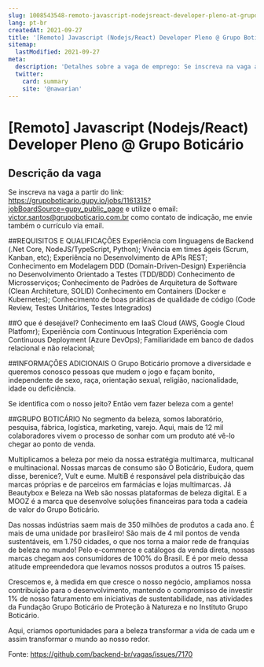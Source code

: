 ```yaml
---
slug: 1008543548-remoto-javascript-nodejsreact-developer-pleno-at-grupo-boticario
lang: pt-br
createdAt: 2021-09-27
title: '[Remoto] Javascript (Nodejs/React) Developer Pleno @ Grupo Boticário - Vaga de Emprego'
sitemap:
  lastModified: 2021-09-27
meta:
  description: 'Detalhes sobre a vaga de emprego: Se inscreva na vaga a partir do link: https://grupoboticario.gupy.io/jobs/1161315?jobBoardSource=gupy_public_page e utilize o email: victor.santos@grupoboticario.com.br como contato de indicação, me envie também o currículo via email.'
  twitter:
    card: summary
    site: '@nawarian'
---
```


# [Remoto] Javascript (Nodejs/React) Developer Pleno @ Grupo Boticário

## Descrição da vaga
Se inscreva na vaga a partir do link:
https://grupoboticario.gupy.io/jobs/1161315?jobBoardSource=gupy_public_page
e utilize o email: victor.santos@grupoboticario.com.br como contato de indicação, me envie também o currículo via email.

##REQUISITOS E QUALIFICAÇÕES
Experiência com linguagens de Backend (.Net Core, NodeJS/TypeScript, Python);
Vivência em times ágeis (Scrum, Kanban, etc);
Experiência no Desenvolvimento de APIs REST;
Conhecimento em Modelagem DDD (Domain-Driven-Design)
Experiência no Desenvolvimento Orientado a Testes (TDD/BDD)
Conhecimento de Microsserviços;
Conhecimento de Padrões de Arquitetura de Software (Clean Architeture, SOLID)
Conhecimento em Containers (Docker e Kubernetes);
Conhecimento de boas práticas de qualidade de código (Code Review, Testes Unitários, Testes Integrados)

##O que é desejável?
Conhecimento em IaaS Cloud (AWS, Google Cloud Platfomr);
Experiência com Continuous Integration
Experiência com Continuous Deployment (Azure DevOps);
Familiaridade em banco de dados relacional e não relacional;



##INFORMAÇÕES ADICIONAIS
O Grupo Boticário promove a diversidade e queremos conosco pessoas que mudem o jogo e façam bonito, independente de sexo, raça, orientação sexual, religião, nacionalidade, idade ou deficiência.

Se identifica com o nosso jeito? Então vem fazer beleza com a gente!

##GRUPO BOTICÁRIO
No segmento da beleza, somos laboratório, pesquisa, fábrica, logística, marketing, varejo. Aqui, mais de 12 mil colaboradores vivem o processo de sonhar com um produto até vê-lo chegar ao ponto de venda.

Multiplicamos a beleza por meio da nossa estratégia multimarca, multicanal e multinacional. Nossas marcas de consumo são O Boticário, Eudora, quem disse, berenice?, Vult e eume. MultiB é responsável pela distribuição das marcas próprias e de parceiros em farmácias e lojas multimarcas. Já Beautybox e Beleza na Web são nossas plataformas de beleza digital. E a MOOZ é a marca que desenvolve soluções financeiras para toda a cadeia de valor do Grupo Boticário.

Das nossas indústrias saem mais de 350 milhões de produtos a cada ano. É mais de uma unidade por brasileiro! São mais de 4 mil pontos de venda sustentáveis, em 1.750 cidades, o que nos torna a maior rede de franquias de beleza no mundo! Pelo e-commerce e catálogos da venda direta, nossas marcas chegam aos consumidores de 100% do Brasil. E é por meio dessa atitude empreendedora que levamos nossos produtos a outros 15 países.

Crescemos e, à medida em que cresce o nosso negócio, ampliamos nossa contribuição para o desenvolvimento, mantendo o compromisso de investir 1% de nosso faturamento em iniciativas de sustentabilidade, nas atividades da Fundação Grupo Boticário de Proteção à Natureza e no Instituto Grupo Boticário.

Aqui, criamos oportunidades para a beleza transformar a vida de cada um e assim transformar o mundo ao nosso redor.

Fonte: https://github.com/backend-br/vagas/issues/7170